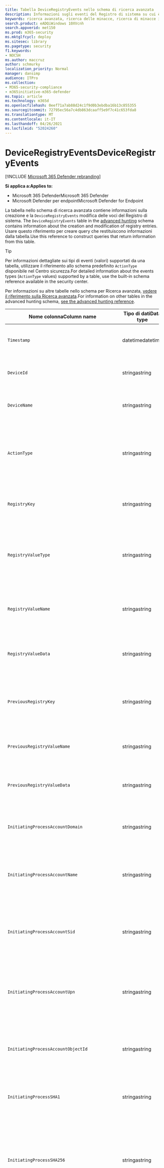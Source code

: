 ```yaml
---
title: Tabella DeviceRegistryEvents nello schema di ricerca avanzata
description: Informazioni sugli eventi del Registro di sistema su cui è possibile eseguire query dalla tabella DeviceRegistryEvents dello schema di ricerca avanzata
keywords: ricerca avanzata, ricerca delle minacce, ricerca di minacce informatiche, Microsoft 365 Defender, Microsoft 365, m365, ricerca, query, telemetria, riferimento allo schema, kusto, tabella, colonna, tipo di dati, registryevents, Registro di sistema, DeviceRegistryEvents, chiave, sottochiave, valore
search.product: eADQiWindows 10XVcnh
search.appverid: met150
ms.prod: m365-security
ms.mktglfcycl: deploy
ms.sitesec: library
ms.pagetype: security
f1.keywords:
- NOCSH
ms.author: maccruz
author: schmurky
localization_priority: Normal
manager: dansimp
audience: ITPro
ms.collection:
- M365-security-compliance
- m365initiative-m365-defender
ms.topic: article
ms.technology: m365d
ms.openlocfilehash: 0eef71a7ab88d24c1f9d0b3ebdba16b13c855355
ms.sourcegitcommit: 72795ec56a7c4db863dcaaff5e9f7c41c653fda8
ms.translationtype: MT
ms.contentlocale: it-IT
ms.lasthandoff: 04/26/2021
ms.locfileid: "52024260"
---
```

# <a name="deviceregistryevents"></a><span data-ttu-id="608df-104">DeviceRegistryEvents</span><span class="sxs-lookup"><span data-stu-id="608df-104">DeviceRegistryEvents</span></span>

[!INCLUDE [Microsoft 365 Defender rebranding](../includes/microsoft-defender.md)]


<span data-ttu-id="608df-105">**Si applica a:**</span><span class="sxs-lookup"><span data-stu-id="608df-105">**Applies to:**</span></span>
- <span data-ttu-id="608df-106">Microsoft 365 Defender</span><span class="sxs-lookup"><span data-stu-id="608df-106">Microsoft 365 Defender</span></span>
- <span data-ttu-id="608df-107">Microsoft Defender per endpoint</span><span class="sxs-lookup"><span data-stu-id="608df-107">Microsoft Defender for Endpoint</span></span>

<span data-ttu-id="608df-108">La tabella nello schema di ricerca avanzata contiene informazioni sulla creazione e la `DeviceRegistryEvents` modifica delle voci del Registro di sistema. [](advanced-hunting-overview.md)</span><span class="sxs-lookup"><span data-stu-id="608df-108">The `DeviceRegistryEvents` table in the [advanced hunting](advanced-hunting-overview.md) schema contains information about the creation and modification of registry entries.</span></span> <span data-ttu-id="608df-109">Usare questo riferimento per creare query che restituiscono informazioni dalla tabella.</span><span class="sxs-lookup"><span data-stu-id="608df-109">Use this reference to construct queries that return information from this table.</span></span>

>[!TIP]
> <span data-ttu-id="608df-110">Per informazioni dettagliate sui tipi di eventi (valori) supportati da una tabella, utilizzare il riferimento allo schema predefinito `ActionType` disponibile nel Centro sicurezza.</span><span class="sxs-lookup"><span data-stu-id="608df-110">For detailed information about the events types (`ActionType` values) supported by a table, use the  built-in schema reference available in the security center.</span></span>

<span data-ttu-id="608df-111">Per informazioni su altre tabelle nello schema per Ricerca avanzata, [vedere il riferimento sulla Ricerca avanzata](advanced-hunting-schema-tables.md).</span><span class="sxs-lookup"><span data-stu-id="608df-111">For information on other tables in the advanced hunting schema, [see the advanced hunting reference](advanced-hunting-schema-tables.md).</span></span>

| <span data-ttu-id="608df-112">Nome colonna</span><span class="sxs-lookup"><span data-stu-id="608df-112">Column name</span></span> | <span data-ttu-id="608df-113">Tipo di dati</span><span class="sxs-lookup"><span data-stu-id="608df-113">Data type</span></span> | <span data-ttu-id="608df-114">Descrizione</span><span class="sxs-lookup"><span data-stu-id="608df-114">Description</span></span> |
|-------------|-----------|-------------|
| `Timestamp` | <span data-ttu-id="608df-115">datetime</span><span class="sxs-lookup"><span data-stu-id="608df-115">datetime</span></span> | <span data-ttu-id="608df-116">Data e ora di registrazione dell'evento</span><span class="sxs-lookup"><span data-stu-id="608df-116">Date and time when the event was recorded</span></span> |
| `DeviceId` | <span data-ttu-id="608df-117">stringa</span><span class="sxs-lookup"><span data-stu-id="608df-117">string</span></span> | <span data-ttu-id="608df-118">Identificatore univoco per il computer nel servizio</span><span class="sxs-lookup"><span data-stu-id="608df-118">Unique identifier for the machine in the service</span></span> |
| `DeviceName` | <span data-ttu-id="608df-119">stringa</span><span class="sxs-lookup"><span data-stu-id="608df-119">string</span></span> | <span data-ttu-id="608df-120">Nome di dominio completo (FQDN) del computer</span><span class="sxs-lookup"><span data-stu-id="608df-120">Fully qualified domain name (FQDN) of the machine</span></span> |
| `ActionType` | <span data-ttu-id="608df-121">stringa</span><span class="sxs-lookup"><span data-stu-id="608df-121">string</span></span> | <span data-ttu-id="608df-122">Tipo di attività che ha attivato l'evento.</span><span class="sxs-lookup"><span data-stu-id="608df-122">Type of activity that triggered the event.</span></span> <span data-ttu-id="608df-123">Per informazioni [dettagliate, vedere](advanced-hunting-schema-tables.md?#get-schema-information-in-the-security-center) informazioni di riferimento sullo schema nel portale</span><span class="sxs-lookup"><span data-stu-id="608df-123">See the [in-portal schema reference](advanced-hunting-schema-tables.md?#get-schema-information-in-the-security-center) for details</span></span> |
| `RegistryKey` | <span data-ttu-id="608df-124">stringa</span><span class="sxs-lookup"><span data-stu-id="608df-124">string</span></span> | <span data-ttu-id="608df-125">Chiave del Registro di sistema a cui è stata applicata l'azione registrata</span><span class="sxs-lookup"><span data-stu-id="608df-125">Registry key that the recorded action was applied to</span></span> |
| `RegistryValueType` | <span data-ttu-id="608df-126">stringa</span><span class="sxs-lookup"><span data-stu-id="608df-126">string</span></span> | <span data-ttu-id="608df-127">Tipo di dati, ad esempio binario o stringa, del valore del Registro di sistema a cui è stata applicata l'azione registrata</span><span class="sxs-lookup"><span data-stu-id="608df-127">Data type, such as binary or string, of the registry value that the recorded action was applied to</span></span> |
| `RegistryValueName` | <span data-ttu-id="608df-128">stringa</span><span class="sxs-lookup"><span data-stu-id="608df-128">string</span></span> | <span data-ttu-id="608df-129">Nome del valore del Registro di sistema a cui è stata applicata l'azione registrata</span><span class="sxs-lookup"><span data-stu-id="608df-129">Name of the registry value that the recorded action was applied to</span></span> |
| `RegistryValueData` | <span data-ttu-id="608df-130">stringa</span><span class="sxs-lookup"><span data-stu-id="608df-130">string</span></span> | <span data-ttu-id="608df-131">Dati del valore del Registro di sistema a cui è stata applicata l'azione registrata</span><span class="sxs-lookup"><span data-stu-id="608df-131">Data of the registry value that the recorded action was applied to</span></span> |
| `PreviousRegistryKey` | <span data-ttu-id="608df-132">stringa</span><span class="sxs-lookup"><span data-stu-id="608df-132">string</span></span> | <span data-ttu-id="608df-133">Chiave del Registro di sistema originale del valore del Registro di sistema prima della modifica</span><span class="sxs-lookup"><span data-stu-id="608df-133">Original registry key of the registry value before it was modified</span></span> |
| `PreviousRegistryValueName` | <span data-ttu-id="608df-134">stringa</span><span class="sxs-lookup"><span data-stu-id="608df-134">string</span></span> | <span data-ttu-id="608df-135">Nome originale del valore del Registro di sistema prima della modifica</span><span class="sxs-lookup"><span data-stu-id="608df-135">Original name of the registry value before it was modified</span></span> |
| `PreviousRegistryValueData` | <span data-ttu-id="608df-136">stringa</span><span class="sxs-lookup"><span data-stu-id="608df-136">string</span></span> | <span data-ttu-id="608df-137">Dati originali del valore del Registro di sistema prima della modifica</span><span class="sxs-lookup"><span data-stu-id="608df-137">Original data of the registry value before it was modified</span></span> |
| `InitiatingProcessAccountDomain` | <span data-ttu-id="608df-138">stringa</span><span class="sxs-lookup"><span data-stu-id="608df-138">string</span></span> | <span data-ttu-id="608df-139">Dominio dell'account che ha eseguito il processo responsabile dell'evento</span><span class="sxs-lookup"><span data-stu-id="608df-139">Domain of the account that ran the process responsible for the event</span></span> |
| `InitiatingProcessAccountName` | <span data-ttu-id="608df-140">stringa</span><span class="sxs-lookup"><span data-stu-id="608df-140">string</span></span> | <span data-ttu-id="608df-141">Nome utente dell'account che ha eseguito il processo responsabile dell'evento</span><span class="sxs-lookup"><span data-stu-id="608df-141">User name of the account that ran the process responsible for the event</span></span> |
| `InitiatingProcessAccountSid` | <span data-ttu-id="608df-142">stringa</span><span class="sxs-lookup"><span data-stu-id="608df-142">string</span></span> | <span data-ttu-id="608df-143">Identificatore di sicurezza (SID) dell'account che ha eseguito il processo responsabile dell'evento</span><span class="sxs-lookup"><span data-stu-id="608df-143">Security Identifier (SID) of the account that ran the process responsible for the event</span></span> |
| `InitiatingProcessAccountUpn` | <span data-ttu-id="608df-144">stringa</span><span class="sxs-lookup"><span data-stu-id="608df-144">string</span></span> | <span data-ttu-id="608df-145">Nome dell'entità utente (UPN) dell'account che ha eseguito il processo responsabile dell'evento</span><span class="sxs-lookup"><span data-stu-id="608df-145">User principal name (UPN) of the account that ran the process responsible for the event</span></span> |
| `InitiatingProcessAccountObjectId` | <span data-ttu-id="608df-146">stringa</span><span class="sxs-lookup"><span data-stu-id="608df-146">string</span></span> | <span data-ttu-id="608df-147">ID oggetto di Azure AD dell'account utente che ha eseguito il processo responsabile dell'evento</span><span class="sxs-lookup"><span data-stu-id="608df-147">Azure AD object ID of the user account that ran the process responsible for the event</span></span> |
| `InitiatingProcessSHA1` | <span data-ttu-id="608df-148">stringa</span><span class="sxs-lookup"><span data-stu-id="608df-148">string</span></span> | <span data-ttu-id="608df-149">SHA-1 del processo (file di immagine) che ha avviato l'evento</span><span class="sxs-lookup"><span data-stu-id="608df-149">SHA-1 of the process (image file) that initiated the event</span></span> |
| `InitiatingProcessSHA256` | <span data-ttu-id="608df-150">stringa</span><span class="sxs-lookup"><span data-stu-id="608df-150">string</span></span> | <span data-ttu-id="608df-151">SHA-256 del processo (file di immagine) che ha avviato l'evento.</span><span class="sxs-lookup"><span data-stu-id="608df-151">SHA-256 of the process (image file) that initiated the event.</span></span> <span data-ttu-id="608df-152">(questo campo in genere non viene popolato: usare la colonna SHA1, se disponibile).</span><span class="sxs-lookup"><span data-stu-id="608df-152">This field is usually not populated — use the SHA1 column when available.</span></span> |
| `InitiatingProcessMD5` | <span data-ttu-id="608df-153">stringa</span><span class="sxs-lookup"><span data-stu-id="608df-153">string</span></span> | <span data-ttu-id="608df-154">Hash MD5 del processo (file di immagine) che ha avviato l'evento</span><span class="sxs-lookup"><span data-stu-id="608df-154">MD5 hash of the process (image file) that initiated the event</span></span> |
| `InitiatingProcessFileName` | <span data-ttu-id="608df-155">stringa</span><span class="sxs-lookup"><span data-stu-id="608df-155">string</span></span> | <span data-ttu-id="608df-156">Nome del processo che ha avviato l'evento</span><span class="sxs-lookup"><span data-stu-id="608df-156">Name of the process that initiated the event</span></span> |
| `InitiatingProcessFileSize` | <span data-ttu-id="608df-157">long</span><span class="sxs-lookup"><span data-stu-id="608df-157">long</span></span> | <span data-ttu-id="608df-158">Dimensioni del file che ha eseguito il processo responsabile dell'evento</span><span class="sxs-lookup"><span data-stu-id="608df-158">Size of the file that ran the process responsible for the event</span></span> |
| `InitiatingProcessVersionInfoCompanyName` | <span data-ttu-id="608df-159">stringa</span><span class="sxs-lookup"><span data-stu-id="608df-159">string</span></span> | <span data-ttu-id="608df-160">Nome della società dalle informazioni sulla versione del processo (file di immagine) responsabile dell'evento</span><span class="sxs-lookup"><span data-stu-id="608df-160">Company name from the version information of the process (image file) responsible for the event</span></span> |
| `InitiatingProcessVersionInfoProductName` | <span data-ttu-id="608df-161">stringa</span><span class="sxs-lookup"><span data-stu-id="608df-161">string</span></span> | <span data-ttu-id="608df-162">Nome del prodotto dalle informazioni sulla versione del processo (file di immagine) responsabile dell'evento</span><span class="sxs-lookup"><span data-stu-id="608df-162">Product name from the version information of the process (image file) responsible for the event</span></span> |
|` InitiatingProcessVersionInfoProductVersion` | <span data-ttu-id="608df-163">stringa</span><span class="sxs-lookup"><span data-stu-id="608df-163">string</span></span> | <span data-ttu-id="608df-164">Versione del prodotto dalle informazioni sulla versione del processo (file di immagine) responsabile dell'evento</span><span class="sxs-lookup"><span data-stu-id="608df-164">Product version from the version information of the process (image file) responsible for the event</span></span> |
|` InitiatingProcessVersionInfoInternalFileName` | <span data-ttu-id="608df-165">stringa</span><span class="sxs-lookup"><span data-stu-id="608df-165">string</span></span> | <span data-ttu-id="608df-166">Nome file interno dalle informazioni sulla versione del processo (file di immagine) responsabile dell'evento</span><span class="sxs-lookup"><span data-stu-id="608df-166">Internal file name from the version information of the process (image file) responsible for the event</span></span> |
| `InitiatingProcessVersionInfoOriginalFileName` | <span data-ttu-id="608df-167">stringa</span><span class="sxs-lookup"><span data-stu-id="608df-167">string</span></span> | <span data-ttu-id="608df-168">Nome del file originale dalle informazioni sulla versione del processo (file di immagine) responsabile dell'evento</span><span class="sxs-lookup"><span data-stu-id="608df-168">Original file name from the version information of the process (image file) responsible for the event</span></span> |
| `InitiatingProcessVersionInfoFileDescription` | <span data-ttu-id="608df-169">stringa</span><span class="sxs-lookup"><span data-stu-id="608df-169">string</span></span> | <span data-ttu-id="608df-170">Descrizione dalle informazioni sulla versione del processo (file immagine) responsabile dell'evento</span><span class="sxs-lookup"><span data-stu-id="608df-170">Description from the version information of the process (image file) responsible for the event</span></span> |
| `InitiatingProcessId` | <span data-ttu-id="608df-171">int</span><span class="sxs-lookup"><span data-stu-id="608df-171">int</span></span> | <span data-ttu-id="608df-172">ID processo (PID) del processo che ha avviato l'evento</span><span class="sxs-lookup"><span data-stu-id="608df-172">Process ID (PID) of the process that initiated the event</span></span> |
| `InitiatingProcessCommandLine` | <span data-ttu-id="608df-173">stringa</span><span class="sxs-lookup"><span data-stu-id="608df-173">string</span></span> | <span data-ttu-id="608df-174">Riga di comando utilizzata per eseguire il processo che ha avviato l'evento</span><span class="sxs-lookup"><span data-stu-id="608df-174">Command line used to run the process that initiated the event</span></span> |
| `InitiatingProcessCreationTime` | <span data-ttu-id="608df-175">datetime</span><span class="sxs-lookup"><span data-stu-id="608df-175">datetime</span></span> | <span data-ttu-id="608df-176">Data e ora di inizio del processo che ha avviato l'evento</span><span class="sxs-lookup"><span data-stu-id="608df-176">Date and time when the process that initiated the event was started</span></span> |
| `InitiatingProcessFolderPath` | <span data-ttu-id="608df-177">stringa</span><span class="sxs-lookup"><span data-stu-id="608df-177">string</span></span> | <span data-ttu-id="608df-178">Cartella contenente il processo (file di immagine) che ha avviato l'evento</span><span class="sxs-lookup"><span data-stu-id="608df-178">Folder containing the process (image file) that initiated the event</span></span> |
| `InitiatingProcessParentId` | <span data-ttu-id="608df-179">int</span><span class="sxs-lookup"><span data-stu-id="608df-179">int</span></span> | <span data-ttu-id="608df-180">ID processo (PID) del processo padre che ha generato il processo responsabile dell'evento</span><span class="sxs-lookup"><span data-stu-id="608df-180">Process ID (PID) of the parent process that spawned the process responsible for the event</span></span> |
| `InitiatingProcessParentFileName` | <span data-ttu-id="608df-181">stringa</span><span class="sxs-lookup"><span data-stu-id="608df-181">string</span></span> | <span data-ttu-id="608df-182">Nome del processo padre che ha generato il processo responsabile dell'evento</span><span class="sxs-lookup"><span data-stu-id="608df-182">Name of the parent process that spawned the process responsible for the event</span></span> |
| `InitiatingProcessParentCreationTime` | <span data-ttu-id="608df-183">datetime</span><span class="sxs-lookup"><span data-stu-id="608df-183">datetime</span></span> | <span data-ttu-id="608df-184">Data e ora in cui l'elemento padre del processo responsabile dell'evento è stato avviato</span><span class="sxs-lookup"><span data-stu-id="608df-184">Date and time when the parent of the process responsible for the event was started</span></span> |
| `InitiatingProcessIntegrityLevel` | <span data-ttu-id="608df-185">stringa</span><span class="sxs-lookup"><span data-stu-id="608df-185">string</span></span> | <span data-ttu-id="608df-186">Livello di integrità del processo che ha avviato l'evento.</span><span class="sxs-lookup"><span data-stu-id="608df-186">Integrity level of the process that initiated the event.</span></span> <span data-ttu-id="608df-187">Windows i livelli di integrità ai processi in base a determinate caratteristiche, ad esempio se sono stati avviati da un download Internet.</span><span class="sxs-lookup"><span data-stu-id="608df-187">Windows assigns integrity levels to processes based on certain characteristics, such as if they were launched from an internet download.</span></span> <span data-ttu-id="608df-188">Questi livelli di integrità influenzano le autorizzazioni per le risorse</span><span class="sxs-lookup"><span data-stu-id="608df-188">These integrity levels influence permissions to resources</span></span> |
| `InitiatingProcessTokenElevation` | <span data-ttu-id="608df-189">stringa</span><span class="sxs-lookup"><span data-stu-id="608df-189">string</span></span> | <span data-ttu-id="608df-190">Tipo di token che indica la presenza o l'assenza dell'elevazione dei privilegi UAC (User Access Control) applicata al processo che ha avviato l'evento</span><span class="sxs-lookup"><span data-stu-id="608df-190">Token type indicating the presence or absence of User Access Control (UAC) privilege elevation applied to the process that initiated the event</span></span> |
| `ReportId` | <span data-ttu-id="608df-191">long</span><span class="sxs-lookup"><span data-stu-id="608df-191">long</span></span> | <span data-ttu-id="608df-192">Identificatore di evento basato su un contatore ripetuto.</span><span class="sxs-lookup"><span data-stu-id="608df-192">Event identifier based on a repeating counter.</span></span> <span data-ttu-id="608df-193">Per identificare gli eventi univoci, è necessario utilizzare questa colonna insieme alle colonne DeviceName e Timestamp</span><span class="sxs-lookup"><span data-stu-id="608df-193">To identify unique events, this column must be used in conjunction with the DeviceName and Timestamp columns</span></span> |
| `AppGuardContainerId` | <span data-ttu-id="608df-194">stringa</span><span class="sxs-lookup"><span data-stu-id="608df-194">string</span></span> | <span data-ttu-id="608df-195">Identificatore del contenitore virtualizzato utilizzato da Application Guard per isolare l'attività del browser</span><span class="sxs-lookup"><span data-stu-id="608df-195">Identifier for the virtualized container used by Application Guard to isolate browser activity</span></span> |

## <a name="related-topics"></a><span data-ttu-id="608df-196">Argomenti correlati</span><span class="sxs-lookup"><span data-stu-id="608df-196">Related topics</span></span>
- [<span data-ttu-id="608df-197">Panoramica della rilevazione avanzata</span><span class="sxs-lookup"><span data-stu-id="608df-197">Advanced hunting overview</span></span>](advanced-hunting-overview.md)
- [<span data-ttu-id="608df-198">Capire il linguaggio delle query</span><span class="sxs-lookup"><span data-stu-id="608df-198">Learn the query language</span></span>](advanced-hunting-query-language.md)
- [<span data-ttu-id="608df-199">Utilizzare le query condivise</span><span class="sxs-lookup"><span data-stu-id="608df-199">Use shared queries</span></span>](advanced-hunting-shared-queries.md)
- [<span data-ttu-id="608df-200">Cercare tra dispositivi, posta elettronica, app e identità</span><span class="sxs-lookup"><span data-stu-id="608df-200">Hunt across devices, emails, apps, and identities</span></span>](advanced-hunting-query-emails-devices.md)
- [<span data-ttu-id="608df-201">Comprendere lo schema</span><span class="sxs-lookup"><span data-stu-id="608df-201">Understand the schema</span></span>](advanced-hunting-schema-tables.md)
- [<span data-ttu-id="608df-202">Applicare le procedure consigliate per le query</span><span class="sxs-lookup"><span data-stu-id="608df-202">Apply query best practices</span></span>](advanced-hunting-best-practices.md)
